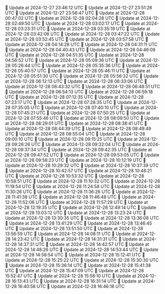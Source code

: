 🔄 Update at 2024-12-27 23:46:12 UTC
🔄 Update at 2024-12-27 23:51:28 UTC
🔄 Update at 2024-12-27 23:56:47 UTC
🔄 Update at 2024-12-28 00:47:02 UTC
🔄 Update at 2024-12-28 02:04:28 UTC
🔄 Update at 2024-12-28 02:49:50 UTC
🔄 Update at 2024-12-28 03:02:17 UTC
🔄 Update at 2024-12-28 03:23:31 UTC
🔄 Update at 2024-12-28 03:35:19 UTC
🔄 Update at 2024-12-28 03:42:06 UTC
🔄 Update at 2024-12-28 03:47:22 UTC
🔄 Update at 2024-12-28 03:52:45 UTC
🔄 Update at 2024-12-28 03:57:58 UTC
🔄 Update at 2024-12-28 04:14:28 UTC
🔄 Update at 2024-12-28 04:31:11 UTC
🔄 Update at 2024-12-28 04:40:43 UTC
🔄 Update at 2024-12-28 04:46:09 UTC
🔄 Update at 2024-12-28 04:51:35 UTC
🔄 Update at 2024-12-28 04:56:52 UTC
🔄 Update at 2024-12-28 05:09:36 UTC
🔄 Update at 2024-12-28 05:26:44 UTC
🔄 Update at 2024-12-28 05:35:36 UTC
🔄 Update at 2024-12-28 05:40:57 UTC
🔄 Update at 2024-12-28 05:46:11 UTC
🔄 Update at 2024-12-28 05:51:30 UTC
🔄 Update at 2024-12-28 05:56:32 UTC
🔄 Update at 2024-12-28 06:12:13 UTC
🔄 Update at 2024-12-28 06:33:06 UTC
🔄 Update at 2024-12-28 06:43:32 UTC
🔄 Update at 2024-12-28 06:48:51 UTC
🔄 Update at 2024-12-28 06:54:13 UTC
🔄 Update at 2024-12-28 06:59:18 UTC
🔄 Update at 2024-12-28 07:12:35 UTC
🔄 Update at 2024-12-28 07:23:17 UTC
🔄 Update at 2024-12-28 07:28:35 UTC
🔄 Update at 2024-12-28 07:35:05 UTC
🔄 Update at 2024-12-28 07:40:10 UTC
🔄 Update at 2024-12-28 07:45:21 UTC
🔄 Update at 2024-12-28 07:50:25 UTC
🔄 Update at 2024-12-28 07:55:46 UTC
🔄 Update at 2024-12-28 08:09:50 UTC
🔄 Update at 2024-12-28 08:29:01 UTC
🔄 Update at 2024-12-28 08:38:41 UTC
🔄 Update at 2024-12-28 08:44:39 UTC
🔄 Update at 2024-12-28 08:49:49 UTC
🔄 Update at 2024-12-28 08:55:04 UTC
🔄 Update at 2024-12-28 09:00:10 UTC
🔄 Update at 2024-12-28 09:15:25 UTC
🔄 Update at 2024-12-28 09:26:26 UTC
🔄 Update at 2024-12-28 09:32:04 UTC
🔄 Update at 2024-12-28 09:37:34 UTC
🔄 Update at 2024-12-28 09:42:35 UTC
🔄 Update at 2024-12-28 09:47:52 UTC
🔄 Update at 2024-12-28 09:53:05 UTC
🔄 Update at 2024-12-28 09:58:23 UTC
🔄 Update at 2024-12-28 10:12:19 UTC
🔄 Update at 2024-12-28 10:29:32 UTC
🔄 Update at 2024-12-28 10:37:39 UTC
🔄 Update at 2024-12-28 10:42:57 UTC
🔄 Update at 2024-12-28 10:48:21 UTC
🔄 Update at 2024-12-28 10:53:32 UTC
🔄 Update at 2024-12-28 10:58:51 UTC
🔄 Update at 2024-12-28 11:10:32 UTC
🔄 Update at 2024-12-28 11:19:54 UTC
🔄 Update at 2024-12-28 11:24:58 UTC
🔄 Update at 2024-12-28 11:30:26 UTC
🔄 Update at 2024-12-28 11:36:26 UTC
🔄 Update at 2024-12-28 11:41:38 UTC
🔄 Update at 2024-12-28 11:46:48 UTC
🔄 Update at 2024-12-28 11:52:06 UTC
🔄 Update at 2024-12-28 11:57:29 UTC
🔄 Update at 2024-12-28 12:19:35 UTC
🔄 Update at 2024-12-28 12:49:14 UTC
🔄 Update at 2024-12-28 13:03:12 UTC
🔄 Update at 2024-12-28 13:23:24 UTC
🔄 Update at 2024-12-28 13:30:35 UTC
🔄 Update at 2024-12-28 13:36:08 UTC
🔄 Update at 2024-12-28 13:41:29 UTC
🔄 Update at 2024-12-28 13:46:45 UTC
🔄 Update at 2024-12-28 13:51:50 UTC
🔄 Update at 2024-12-28 13:56:59 UTC
🔄 Update at 2024-12-28 14:08:11 UTC
🔄 Update at 2024-12-28 14:23:42 UTC
🔄 Update at 2024-12-28 14:31:31 UTC
🔄 Update at 2024-12-28 14:37:31 UTC
🔄 Update at 2024-12-28 14:42:57 UTC
🔄 Update at 2024-12-28 14:48:26 UTC
🔄 Update at 2024-12-28 14:53:44 UTC
🔄 Update at 2024-12-28 14:58:54 UTC
🔄 Update at 2024-12-28 15:12:41 UTC
🔄 Update at 2024-12-28 15:25:22 UTC
🔄 Update at 2024-12-28 15:30:30 UTC
🔄 Update at 2024-12-28 15:36:14 UTC
🔄 Update at 2024-12-28 15:41:38 UTC
🔄 Update at 2024-12-28 15:47:09 UTC
🔄 Update at 2024-12-28 15:52:47 UTC
🔄 Update at 2024-12-28 15:58:10 UTC
🔄 Update at 2024-12-28 16:13:43 UTC
🔄 Update at 2024-12-28 16:31:14 UTC
🔄 Update at 2024-12-28 16:40:58 UTC
🔄 Update at 2024-12-28 16:46:18 UTC
